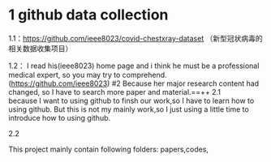# 1 github data collection
1.1：https://github.com/ieee8023/covid-chestxray-dataset （新型冠状病毒的相关数据收集项目）

1.2： I read his(ieee8023) home page and i think he must be a professional medical expert, so you may try to comprehend.(https://github.com/ieee8023)
#2   Because her major research content had changed, so I have to search more paper and material.==++
2.1  
because I want to using github to finsh our work,so I have to learn how to using github. But this is not my mainly work,so I just using a little time to introduce how to using github.

2.2 

This project mainly contain following folders: papers,codes,



